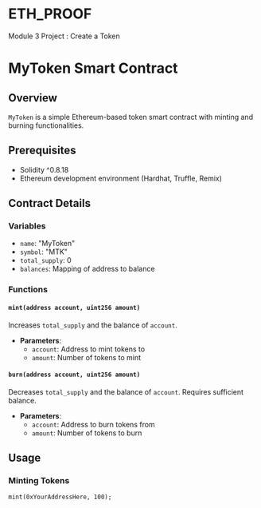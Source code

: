 # ETH_PROOF
Module 3 Project : Create a Token

# MyToken Smart Contract

## Overview

`MyToken` is a simple Ethereum-based token smart contract with minting and burning functionalities.

## Prerequisites

- Solidity ^0.8.18
- Ethereum development environment (Hardhat, Truffle, Remix)

## Contract Details

### Variables

- `name`: "MyToken"
- `symbol`: "MTK"
- `total_supply`: 0
- `balances`: Mapping of address to balance

### Functions

#### `mint(address account, uint256 amount)`

Increases `total_supply` and the balance of `account`.

- **Parameters**:
  - `account`: Address to mint tokens to
  - `amount`: Number of tokens to mint

#### `burn(address account, uint256 amount)`

Decreases `total_supply` and the balance of `account`. Requires sufficient balance.

- **Parameters**:
  - `account`: Address to burn tokens from
  - `amount`: Number of tokens to burn

## Usage

### Minting Tokens

```solidity
mint(0xYourAddressHere, 100);
